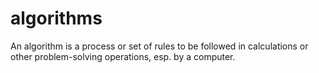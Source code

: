 algorithms
==========

An algorithm is a process or set of rules to be followed in calculations or other problem-solving operations, esp. by a computer.
